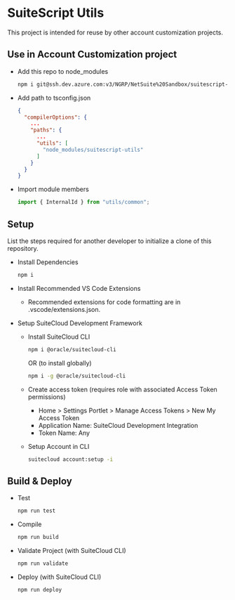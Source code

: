 # SuiteScript Utils

This project is intended for reuse by other account customization projects.

## Use in Account Customization project

- Add this repo to node_modules

  ```bash
  npm i git@ssh.dev.azure.com:v3/NGRP/NetSuite%20Sandbox/suitescript-utils
  ```

- Add path to tsconfig.json

  ```json
  {
    "compilerOptions": {
      ...
      "paths": {
        ...
        "utils": [
          "node_modules/suitescript-utils"
        ]
      }
    }
  }
  ```

- Import module members
  ```typescript
  import { InternalId } from "utils/common";
  ```

## Setup

List the steps required for another developer to initialize a clone of this
repository.

- Install Dependencies

  ```bash
  npm i
  ```

- Install Recommended VS Code Extensions

  - Recommended extensions for code formatting are in .vscode/extensions.json.

- Setup SuiteCloud Development Framework

  - Install SuiteCloud CLI

    ```bash
    npm i @oracle/suitecloud-cli
    ```

    OR (to install globally)

    ```bash
    npm i -g @oracle/suitecloud-cli
    ```

  - Create access token (requires role with associated Access Token permissions)
    - Home > Settings Portlet > Manage Access Tokens > New My Access Token
    - Application Name: SuiteCloud Development Integration
    - Token Name: Any
  - Setup Account in CLI
    ```bash
    suitecloud account:setup -i
    ```

## Build & Deploy

- Test
  ```bash
  npm run test
  ```
- Compile
  ```bash
  npm run build
  ```
- Validate Project (with SuiteCloud CLI)
  ```bash
  npm run validate
  ```
- Deploy (with SuiteCloud CLI)
  ```bash
  npm run deploy
  ```
